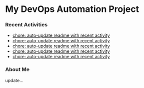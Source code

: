 # My DevOps Automation Project

### Recent Activities
<!-- activity:START -->
- [chore: auto-update readme with recent activity](https://github.com/kaigiii/mybowling-app/commit/a77e9f8b76f5f851ce7db663f93a56735a7d752e)
- [chore: auto-update readme with recent activity](https://github.com/kaigiii/mybowling-app/commit/1793e9e62b593951f856775c9e53f63167e6e3b5)
- [chore: auto-update readme with recent activity](https://github.com/kaigiii/mybowling-app/commit/fa0e497674d4d899bebfa74a9dde3c2a197c8ace)
- [chore: auto-update readme with recent activity](https://github.com/kaigiii/mybowling-app/commit/fe5a54e5326e608061086bed05f359eb3b8f7693)
- [chore: auto-update readme with recent activity](https://github.com/kaigiii/mybowling-app/commit/b3dacde8b973661d42782ba575a5e981b3f42b91)
<!-- activity:END -->

### About Me
<!-- MYLINKS:START -->
<!-- MYLINKS:END -->

update...

